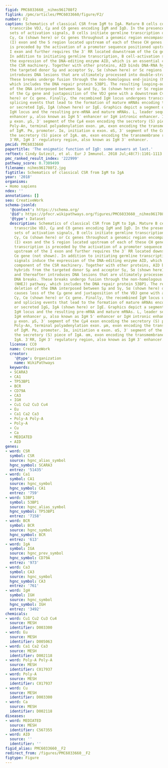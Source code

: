 ```yaml
---
figid: PMC6033660__nihms961708f2
figlink: /pmc/articles/PMC6033660/figure/F2/
number: F2
caption: Schematics of classical CSR from IgM to IgA. Mature B cells constitutively
  transcribe VDJ, Cμ and Cδ genes encoding IgM and IgD. In the presence of specific
  sets of activation signals, B cells initiate germline transcription of downstream
  Cγ, Cα (shown here) or Cε genes throughout a genomic region encompassing the initiation
  (I) exon and the S region located upstream of each of these CH genes. Germline transcription
  is preceded by the activation of a promoter sequence positioned upstream of the
  I exon and further requires the 3′ RR located downstream of the Cα gene (not shown).
  In addition to initiating germline transcription, B cell-activation signals induce
  the expression of the DNA-editing enzyme AID, which is an essential component of
  the CSR machinery. Together with other proteins, AID binds DNA-RNA hybrids from
  the targeted donor Sμ and acceptor Sγ, Sα (shown here) or Sε regions and thereafter
  introduces DNA lesions that are ultimately processed into double-strand DNA breaks.
  These breaks undergo fusion through the non-homologous end-joining (NHEJ) pathway,
  which includes the DNA repair protein 53BP1. The resulting looping-out deletion
  of the DNA interposed between Sμ and Sγ, Sα (shown here) or Sε regions causes loss
  of the Cμ gene and juxtaposition of the VDJ gene with a downstream Cγ, Cα (shown
  here) or Cε gene. Finally, the recombined IgH locus undergoes transcription and
  splicing events that lead to the formation of mature mRNAs encoding transmembrane
  or secreted IgG, IgA (shown here) or IgE. Graphics depict a segment of the human
  IgH locus and the resulting pre-mRNA and mature mRNAs. L, leader sequence. Eμ, IgH
  enhancer μ, also known as IgH 5′ enhancer or IgH intronic enhancer. Iμ, initiation
  μ exon. μS, 3′ segment of the Cμ4 exon encoding the secretory (S) piece of IgM.
  Poly-An, terminal polyadenylation exon. μm, exon encoding the transmembrane region
  of IgM. Pα, promoter. Iα, initiation α exon. αS, 3′ segment of the Cα3 exon encoding
  the secretory (S) piece of IgA. αm, exon encoding the transmembrane region of IgA.
  3′RR, IgH 3′ regulatory region, also known as IgH 3′ enhancer.
pmcid: PMC6033660
papertitle: 'The enigmatic function of IgD: some answers at last.'
reftext: Cindy Gutzeit, et al. Eur J Immunol. 2018 Jul;48(7):1101-1113.
pmc_ranked_result_index: '222999'
pathway_score: 0.7309499
filename: nihms961708f2.jpg
figtitle: Schematics of classical CSR from IgM to IgA
year: '2018'
organisms:
- Homo sapiens
ndex: ''
annotations: []
seo: CreativeWork
schema-jsonld:
  '@context': https://schema.org/
  '@id': https://pfocr.wikipathways.org/figures/PMC6033660__nihms961708f2.html
  '@type': Dataset
  description: Schematics of classical CSR from IgM to IgA. Mature B cells constitutively
    transcribe VDJ, Cμ and Cδ genes encoding IgM and IgD. In the presence of specific
    sets of activation signals, B cells initiate germline transcription of downstream
    Cγ, Cα (shown here) or Cε genes throughout a genomic region encompassing the initiation
    (I) exon and the S region located upstream of each of these CH genes. Germline
    transcription is preceded by the activation of a promoter sequence positioned
    upstream of the I exon and further requires the 3′ RR located downstream of the
    Cα gene (not shown). In addition to initiating germline transcription, B cell-activation
    signals induce the expression of the DNA-editing enzyme AID, which is an essential
    component of the CSR machinery. Together with other proteins, AID binds DNA-RNA
    hybrids from the targeted donor Sμ and acceptor Sγ, Sα (shown here) or Sε regions
    and thereafter introduces DNA lesions that are ultimately processed into double-strand
    DNA breaks. These breaks undergo fusion through the non-homologous end-joining
    (NHEJ) pathway, which includes the DNA repair protein 53BP1. The resulting looping-out
    deletion of the DNA interposed between Sμ and Sγ, Sα (shown here) or Sε regions
    causes loss of the Cμ gene and juxtaposition of the VDJ gene with a downstream
    Cγ, Cα (shown here) or Cε gene. Finally, the recombined IgH locus undergoes transcription
    and splicing events that lead to the formation of mature mRNAs encoding transmembrane
    or secreted IgG, IgA (shown here) or IgE. Graphics depict a segment of the human
    IgH locus and the resulting pre-mRNA and mature mRNAs. L, leader sequence. Eμ,
    IgH enhancer μ, also known as IgH 5′ enhancer or IgH intronic enhancer. Iμ, initiation
    μ exon. μS, 3′ segment of the Cμ4 exon encoding the secretory (S) piece of IgM.
    Poly-An, terminal polyadenylation exon. μm, exon encoding the transmembrane region
    of IgM. Pα, promoter. Iα, initiation α exon. αS, 3′ segment of the Cα3 exon encoding
    the secretory (S) piece of IgA. αm, exon encoding the transmembrane region of
    IgA. 3′RR, IgH 3′ regulatory region, also known as IgH 3′ enhancer.
  license: CC0
  name: CreativeWork
  creator:
    '@type': Organization
    name: WikiPathways
  keywords:
  - SCARA3
  - CA1
  - TP53BP1
  - BCR
  - CD79A
  - CA3
  - IGH
  - Cu1 Cu2 Cu3 Cu4
  - Eu
  - Ca1 Ca2 Ca3
  - Poly-A Poly-A
  - Poly-A
  - Cu
  - Ca
  - MEDIATED
  - AID
genes:
- word: CSR
  symbol: CSR
  source: hgnc_alias_symbol
  hgnc_symbol: SCARA3
  entrez: '51435'
- word: Ca1
  symbol: CA1
  source: hgnc_symbol
  hgnc_symbol: CA1
  entrez: '759'
- word: 53BP1
  symbol: 53BP1
  source: hgnc_alias_symbol
  hgnc_symbol: TP53BP1
  entrez: '7158'
- word: BCR
  symbol: BCR
  source: hgnc_symbol
  hgnc_symbol: BCR
  entrez: '613'
- word: IgA
  symbol: IGA
  source: hgnc_prev_symbol
  hgnc_symbol: CD79A
  entrez: '973'
- word: Ca3
  symbol: CA3
  source: hgnc_symbol
  hgnc_symbol: CA3
  entrez: '761'
- word: IgH
  symbol: IGH
  source: hgnc_symbol
  hgnc_symbol: IGH
  entrez: '3492'
chemicals:
- word: Cu1 Cu2 Cu3 Cu4
  source: MESH
  identifier: D003300
- word: Eu
  source: MESH
  identifier: D005063
- word: Ca1 Ca2 Ca3
  source: MESH
  identifier: D002118
- word: Poly-A Poly-A
  source: MESH
  identifier: C017937
- word: Poly-A
  source: MESH
  identifier: C017937
- word: Cu
  source: MESH
  identifier: D003300
- word: Ca
  source: MESH
  identifier: D002118
diseases:
- word: MEDIATED
  source: MESH
  identifier: C567355
- word: AID
  source: ''
  identifier: ''
figid_alias: PMC6033660__F2
redirect_from: /figures/PMC6033660__F2
figtype: Figure
---
```


